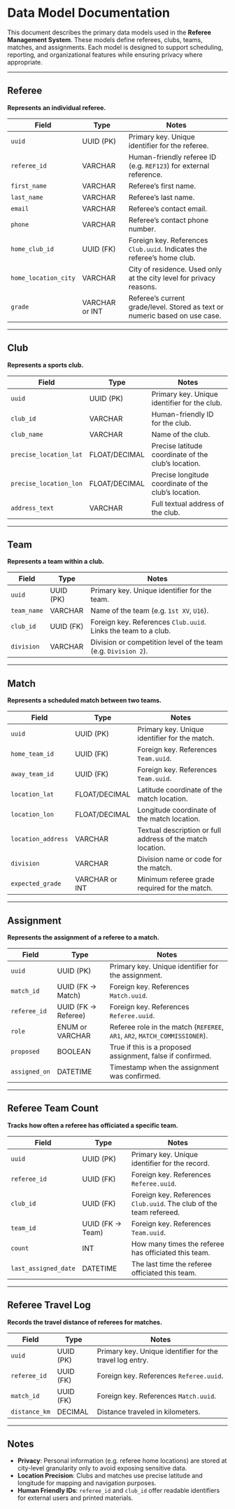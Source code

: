# Data Model Documentation

This document describes the primary data models used in the **Referee Management System**. These models define referees, clubs, teams, matches, and assignments. Each model is designed to support scheduling, reporting, and organizational features while ensuring privacy where appropriate.

---

## Referee

**Represents an individual referee.**

| Field                | Type           | Notes                                                                       |
| -------------------- | -------------- | --------------------------------------------------------------------------- |
| `uuid`               | UUID (PK)      | Primary key. Unique identifier for the referee.                             |
| `referee_id`         | VARCHAR        | Human-friendly referee ID (e.g. `REF123`) for external reference.           |
| `first_name`         | VARCHAR        | Referee’s first name.                                                       |
| `last_name`          | VARCHAR        | Referee’s last name.                                                        |
| `email`              | VARCHAR        | Referee’s contact email.                                                    |
| `phone`              | VARCHAR        | Referee’s contact phone number.                                             |
| `home_club_id`       | UUID (FK)      | Foreign key. References `Club.uuid`. Indicates the referee’s home club.     |
| `home_location_city` | VARCHAR        | City of residence. Used only at the city level for privacy reasons.         |
| `grade`              | VARCHAR or INT | Referee’s current grade/level. Stored as text or numeric based on use case. |

---

## Club

**Represents a sports club.**

| Field                  | Type          | Notes                                                |
| ---------------------- | ------------- | ---------------------------------------------------- |
| `uuid`                 | UUID (PK)     | Primary key. Unique identifier for the club.         |
| `club_id`              | VARCHAR       | Human-friendly ID for the club.                      |
| `club_name`            | VARCHAR       | Name of the club.                                    |
| `precise_location_lat` | FLOAT/DECIMAL | Precise latitude coordinate of the club’s location.  |
| `precise_location_lon` | FLOAT/DECIMAL | Precise longitude coordinate of the club’s location. |
| `address_text`         | VARCHAR       | Full textual address of the club.                    |

---

## Team

**Represents a team within a club.**

| Field       | Type      | Notes                                                          |
| ----------- | --------- | -------------------------------------------------------------- |
| `uuid`      | UUID (PK) | Primary key. Unique identifier for the team.                   |
| `team_name` | VARCHAR   | Name of the team (e.g. `1st XV`, `U16`).                       |
| `club_id`   | UUID (FK) | Foreign key. References `Club.uuid`. Links the team to a club. |
| `division`  | VARCHAR   | Division or competition level of the team (e.g. `Division 2`). |

---

## Match

**Represents a scheduled match between two teams.**

| Field              | Type           | Notes                                                      |
| ------------------ | -------------- | ---------------------------------------------------------- |
| `uuid`             | UUID (PK)      | Primary key. Unique identifier for the match.              |
| `home_team_id`     | UUID (FK)      | Foreign key. References `Team.uuid`.                       |
| `away_team_id`     | UUID (FK)      | Foreign key. References `Team.uuid`.                       |
| `location_lat`     | FLOAT/DECIMAL  | Latitude coordinate of the match location.                 |
| `location_lon`     | FLOAT/DECIMAL  | Longitude coordinate of the match location.                |
| `location_address` | VARCHAR        | Textual description or full address of the match location. |
| `division`         | VARCHAR        | Division name or code for the match.                       |
| `expected_grade`   | VARCHAR or INT | Minimum referee grade required for the match.              |

---

## Assignment

**Represents the assignment of a referee to a match.**

| Field         | Type                 | Notes                                                                      |
| ------------- | -------------------- | -------------------------------------------------------------------------- |
| `uuid`        | UUID (PK)            | Primary key. Unique identifier for the assignment.                         |
| `match_id`    | UUID (FK -> Match)   | Foreign key. References `Match.uuid`.                                      |
| `referee_id`  | UUID (FK -> Referee) | Foreign key. References `Referee.uuid`.                                    |
| `role`        | ENUM or VARCHAR      | Referee role in the match (`REFEREE`, `AR1`, `AR2`, `MATCH_COMMISSIONER`). |
| `proposed`    | BOOLEAN              | True if this is a proposed assignment, false if confirmed.                 |
| `assigned_on` | DATETIME             | Timestamp when the assignment was confirmed.                               |

---

## Referee Team Count

**Tracks how often a referee has officiated a specific team.**

| Field                | Type              | Notes                                                               |
| -------------------- | ----------------- | ------------------------------------------------------------------- |
| `uuid`               | UUID (PK)         | Primary key. Unique identifier for the record.                      |
| `referee_id`         | UUID (FK)         | Foreign key. References `Referee.uuid`.                             |
| `club_id`            | UUID (FK)         | Foreign key. References `Club.uuid`. The club of the team refereed. |
| `team_id`            | UUID (FK -> Team) | Foreign key. References `Team.uuid`.                                |
| `count`              | INT               | How many times the referee has officiated this team.                |
| `last_assigned_date` | DATETIME          | The last time the referee officiated this team.                     |

---

## Referee Travel Log

**Records the travel distance of referees for matches.**

| Field         | Type      | Notes                                                    |
| ------------- | --------- | -------------------------------------------------------- |
| `uuid`        | UUID (PK) | Primary key. Unique identifier for the travel log entry. |
| `referee_id`  | UUID (FK) | Foreign key. References `Referee.uuid`.                  |
| `match_id`    | UUID (FK) | Foreign key. References `Match.uuid`.                    |
| `distance_km` | DECIMAL   | Distance traveled in kilometers.                         |

---

## Notes

* **Privacy**: Personal information (e.g. referee home locations) are stored at city-level granularity only to avoid exposing sensitive data.
* **Location Precision**: Clubs and matches use precise latitude and longitude for mapping and navigation purposes.
* **Human Friendly IDs**: `referee_id` and `club_id` offer readable identifiers for external users and printed materials.

